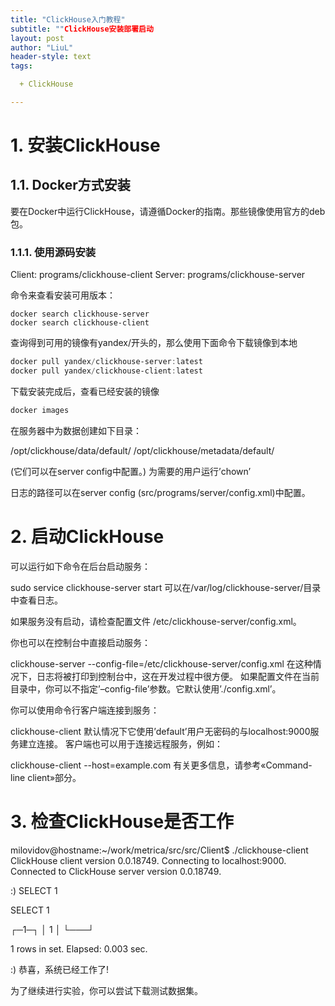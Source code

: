 ```yaml
---
title: "ClickHouse入门教程"
subtitle: ""ClickHouse安装部署启动
layout: post
author: "LiuL"
header-style: text
tags:

  + ClickHouse

---
```


# 1. 安装ClickHouse

## 1.1. Docker方式安装

要在Docker中运行ClickHouse，请遵循Docker的指南。那些镜像使用官方的deb包。

### 1.1.1. 使用源码安装 

Client: programs/clickhouse-client
Server: programs/clickhouse-server

命令来查看安装可用版本：

``` shell
docker search clickhouse-server
docker search clickhouse-client
```

查询得到可用的镜像有yandex/开头的，那么使用下面命令下载镜像到本地

``` powershell
docker pull yandex/clickhouse-server:latest
docker pull yandex/clickhouse-client:latest
```

下载安装完成后，查看已经安装的镜像

``` powershell
docker images
```

在服务器中为数据创建如下目录：

/opt/clickhouse/data/default/
/opt/clickhouse/metadata/default/

(它们可以在server config中配置。)
为需要的用户运行’chown’

日志的路径可以在server config (src/programs/server/config.xml)中配置。

# 2. 启动ClickHouse 

可以运行如下命令在后台启动服务：

sudo service clickhouse-server start
可以在/var/log/clickhouse-server/目录中查看日志。

如果服务没有启动，请检查配置文件 /etc/clickhouse-server/config.xml。

你也可以在控制台中直接启动服务：

clickhouse-server --config-file=/etc/clickhouse-server/config.xml
在这种情况下，日志将被打印到控制台中，这在开发过程中很方便。
如果配置文件在当前目录中，你可以不指定’–config-file’参数。它默认使用’./config.xml’。

你可以使用命令行客户端连接到服务：

clickhouse-client
默认情况下它使用’default’用户无密码的与localhost:9000服务建立连接。
客户端也可以用于连接远程服务，例如：

clickhouse-client --host=example.com
有关更多信息，请参考«Command-line client»部分。

# 3. 检查ClickHouse是否工作

milovidov@hostname:~/work/metrica/src/src/Client$ ./clickhouse-client
ClickHouse client version 0.0.18749.
Connecting to localhost:9000.
Connected to ClickHouse server version 0.0.18749.

:) SELECT 1

SELECT 1

┌─1─┐
│ 1 │
└───┘

1 rows in set. Elapsed: 0.003 sec.

:)
恭喜，系统已经工作了!

为了继续进行实验，你可以尝试下载测试数据集。

